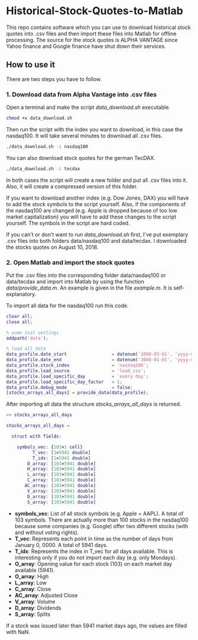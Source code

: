 # Historical-Stock-Quotes-to-Matlab

This repo contains software which you can use to download historical stock quotes into .csv files and then import these files into Matlab for offline processing. The source for the stock quotes is ALPHA VANTAGE since Yahoo finance and Google finance have shut down their services.

## How to use it

There are two steps you have to follow.

### 1. Download data from Alpha Vantage into .csv files

Open a terminal and make the script *data_download.sh* executable. 
```bash
chmod +x data_download.sh
```
Then run the script with the index you want to download, in this case the nasdaq100. It will take several minutes to download all .csv files.
```bash
./data_download.sh -i nasdaq100
```
You can also download stock quotes for the german TecDAX.
```bash
./data_download.sh -i tecdax
```
In both cases the script will create a new folder and put all .csv files into it. Also, it will create a compressed version of this folder.

If you want to download another index (e.g. Dow Jones, DAX) you will have to add the stock symbols to the script yourself. Also, if the components of the nasdaq100 are changed (e.g. Apple is dropped because of too low market capitalization) you will have to add these changes to the script yourself. The symbols in the script are hard coded.

If you can't or don't want to run *data_download.sh* first, I've put exemplary .csv files into both folders data/nasdaq100 and data/tecdax. I downloaded the stocks quotes on August 10, 2018.

### 2. Open Matlab and import the stock quotes

Put the .csv files into the corresponding folder data/nasdaq100 or data/tecdax and import into Matlab by using the function *data/provide_data.m*. An example is given in the file *example.m*. It is self-explanatory.

To import all data for the nasdaq100 run this code.
```matlab
clear all;
close all;

% some init settings
addpath('data');

% load all data
data_profile.date_start                 = datenum('1000-03-01', 'yyyy-mm-dd');
data_profile.date_end                   = datenum('3000-01-01', 'yyyy-mm-dd');
data_profile.stock_index                = 'nasdaq100';
data_profile.load_source                = 'load_csv';
data_profile.load_specific_day          = 'every day';
data_profile.load_specific_day_factor   = 1;
data_profile.debug_mode                 = false;
[stocks_arrays_all_days] = provide_data(data_profile);
```
After importing all data the structure *stocks_arrays_all_days* is returned.
```matlab
>> stocks_arrays_all_days

stocks_arrays_all_days = 

  struct with fields:

    symbols_vec: {103×1 cell}
          T_vec: [1×5941 double]
          T_idx: [1×5941 double]
        O_array: [103×5941 double]
        H_array: [103×5941 double]
        L_array: [103×5941 double]
        C_array: [103×5941 double]
       AC_array: [103×5941 double]
        V_array: [103×5941 double]
        D_array: [103×5941 double]
        S_array: [103×5941 double]
```
- **symbols_vec**: List of all stock symbols (e.g. Apple = AAPL). A total of 103 symbols. There are actually more than 100 stocks in the nasdaq100 because some companies (e.g. Google) offer two different stocks (with and without voting rights).
- **T_vec**: Represents each point in time as the number of days from January 0, 0000. A total of 5941 days.
- **T_idx**: Represents the index in T_vec for all days available. This is interesting only if you do not import each day (e.g. only Mondays).
- **O_array**: Opening value for each stock (103) on each market day available (5941).
- **O_array**: High
- **L_array**: Low
- **C_array**: Close
- **AC_array**: Adjusted Close
- **V_array**: Volume
- **D_array**: Dividends
- **S_array**: Splits

If a stock was issued later than 5941 market days ago, the values are filled with NaN.
